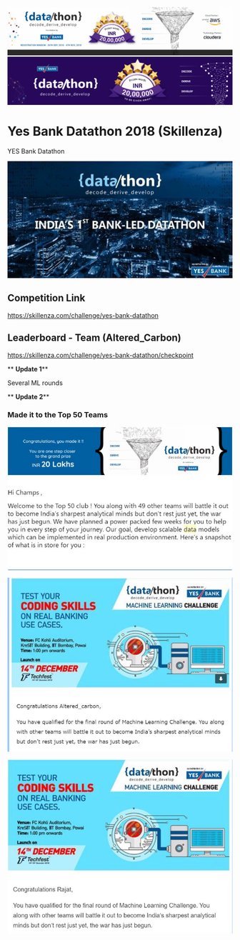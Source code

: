 ![title](yesbank_activity_4nov.png)
![title](yesbank_feature_banner.png)

# Yes Bank Datathon 2018 (Skillenza)

YES Bank Datathon

![title](datathon.jpg)



## Competition Link

https://skillenza.com/challenge/yes-bank-datathon

## Leaderboard - Team (Altered_Carbon)

https://skillenza.com/challenge/yes-bank-datathon/checkpoint

** __Update 1__**

Several ML rounds

** __Update 2__**

### Made it to the **Top 50** Teams

![title](top50.JPG)

![title](ac.JPG)

![title](rajat.JPG)

